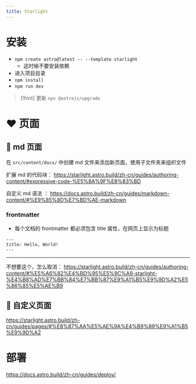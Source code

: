 ```yaml
---
title: Starlight
---
```


# 安装
- `npm create astro@latest -- --template starlight` 
	- 这时候不要安装依赖
- 进入项目目录
- `npm install` 
- `npm run dev` 

>[!hint] 更新 `npx @astrojs/upgrade` 

# ❤️ 页面
## 💛 md 页面
在 `src/content/docs/` 中创建 md 文件来添加新页面，使用子文件夹来组织文件

扩展 md 的代码块： https://starlight.astro.build/zh-cn/guides/authoring-content/#expressive-code-%E5%8A%9F%E8%83%BD

自定义 md 语法 ： https://docs.astro.build/zh-cn/guides/markdown-content/#%E9%85%8D%E7%BD%AE-markdown


### frontmatter
- 每个文档的 frontmatter 都必须包含 title 属性，在网页上显示为标题

```
---
title: Hello, World!
---
```

---

不想要这个，怎么取消： https://starlight.astro.build/zh-cn/guides/authoring-content/#%E5%A6%82%E4%BD%95%E5%9C%A8-starlight-%E4%B8%AD%E7%BB%84%E7%BB%87%E9%A1%B5%E9%9D%A2%E5%86%85%E5%AE%B9        


## 💛 自定义页面
https://starlight.astro.build/zh-cn/guides/pages/#%E8%87%AA%E5%AE%9A%E4%B9%89%E9%A1%B5%E9%9D%A2





# 部署
https://docs.astro.build/zh-cn/guides/deploy/

